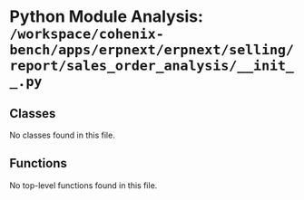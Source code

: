 # Python Module Analysis: `/workspace/cohenix-bench/apps/erpnext/erpnext/selling/report/sales_order_analysis/__init__.py`

## Classes

No classes found in this file.


## Functions

No top-level functions found in this file.

